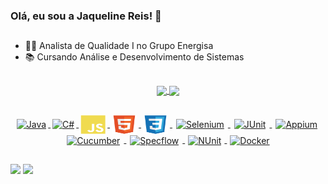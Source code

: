 ### Olá, eu sou a Jaqueline Reis! 👋
##
- 👩‍💻 Analista de Qualidade I no Grupo Energisa
- 📚 Cursando Análise e Desenvolvimento de Sistemas

##

<p align="center">
  <a href="https://github.com/jaquelinereiz/github-readme-stats">
    <img
      align="center"
      height="145"
      src="https://github-readme-stats.vercel.app/api?username=jaquelinereiz&show_icons=true&theme=dracula"
    />
  </a>
    <a href="https://github.com/jaquelinereiz/github-readme-stats">
    <img
      align="center"
      height="145"
      src="https://github-readme-stats.vercel.app/api/top-langs/?username=jaquelinereiz&layout=compact&langs_count=7&theme=dracula"
      />
</p>
  <div style="display: inline_block" align="middle"><br>
    <img align="center" alt="Java" height="35" width="45" src="https://cdn.jsdelivr.net/gh/devicons/devicon/icons/java/java-original.svg" hspace="3" title="Java">
    <img align="center" alt="C#" height="55" width="55" src="https://upload.wikimedia.org/wikipedia/commons/4/4f/Csharp_Logo.png" hspace="3" title="C#">
    <img align="center" alt="JavaScript" height="30" width="40" src="https://raw.githubusercontent.com/devicons/devicon/master/icons/javascript/javascript-plain.svg" hspace="3" title="JavaScript">
    <img align="center" alt="HTML" height="30" width="40" src="https://raw.githubusercontent.com/devicons/devicon/master/icons/html5/html5-original.svg" hspace="3" title="HTML">
    <img align="center" alt="CSS" height="30" width="40" src="https://raw.githubusercontent.com/devicons/devicon/master/icons/css3/css3-original.svg" hspace="3" title="CSS">
    <img align="center" alt="Selenium" height="30" width="30" src="https://www.loadview-testing.com/wp-content/uploads/Selenium_Logo-1.png" hspace="6" title="Selenium">
    <img align="center" alt="JUnit" height="40" width="40" src="https://avatars.githubusercontent.com/u/874086?s=280&v=4" hspace="6" title="JUnit">
    <img align="center" alt="Appium" height="30" width="30" src="https://brandslogos.com/wp-content/uploads/images/large/appium-logo.png" hspace="6" title="Appium">
    <img align="center" alt="Cucumber" height="30" width="30" src="https://brandslogos.com/wp-content/uploads/images/large/cucumber-logo.png" hspace="6" title="Cucumber">
    <img align="center" alt="Specflow" height="30" width="25" src="https://specflow.org/wp-content/uploads/2021/05/SpecFlow-Icon.png" hspace="6" title="SpecFlow">
    <img align="center" alt="NUnit" height="55" width="55" src="https://pluralsight2.imgix.net/paths/images/nunit-261ab03561.png" hspace="5" title="NUnit">
    <img align="center" alt="Docker" height="30" width="40" src= "https://static.hosting.de/helpdesk/de/anleitungen/server/images/docker/Moby-logo.png" hspace="5" title="Docker">
  </div>

##
  
  <div>
 <a href="https://www.linkedin.com/in/jaqueline-reis-64198621b/" target="_blank"><img src="https://img.shields.io/badge/-LinkedIn-%230077B5?style=for-the-badge&logo=linkedin&logoColor=white" target="_blank"></a> 
 <a href = "mailto:jaquelinereizs@gmail.com"><img src="https://img.shields.io/badge/Gmail-D14836?style=for-the-badge&logo=gmail&logoColor=white" target="_blank"></a>
</div>

  
